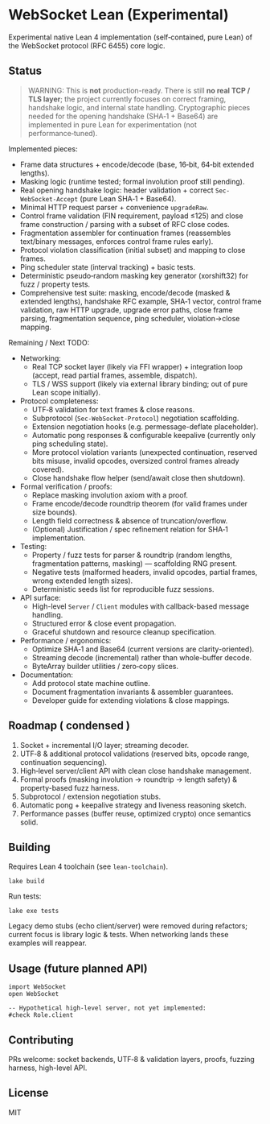 # WebSocket Lean (Experimental)

Experimental native Lean 4 implementation (self‑contained, pure Lean) of the WebSocket protocol (RFC 6455) core logic.

## Status

> WARNING: This is **not** production-ready. There is still **no real TCP / TLS layer**; the project currently focuses on correct framing, handshake logic, and internal state handling. Cryptographic pieces needed for the opening handshake (SHA‑1 + Base64) are implemented in pure Lean for experimentation (not performance‑tuned).

Implemented pieces:
* Frame data structures + encode/decode (base, 16‑bit, 64‑bit extended lengths).
* Masking logic (runtime tested; formal involution proof still pending).
* Real opening handshake logic: header validation + correct `Sec-WebSocket-Accept` (pure Lean SHA‑1 + Base64).
* Minimal HTTP request parser + convenience `upgradeRaw`.
* Control frame validation (FIN requirement, payload ≤125) and close frame construction / parsing with a subset of RFC close codes.
* Fragmentation assembler for continuation frames (reassembles text/binary messages, enforces control frame rules early).
* Protocol violation classification (initial subset) and mapping to close frames.
* Ping scheduler state (interval tracking) + basic tests.
* Deterministic pseudo‑random masking key generator (xorshift32) for fuzz / property tests.
* Comprehensive test suite: masking, encode/decode (masked & extended lengths), handshake RFC example, SHA‑1 vector, control frame validation, raw HTTP upgrade, upgrade error paths, close frame parsing, fragmentation sequence, ping scheduler, violation→close mapping.

Remaining / Next TODO:
* Networking:
	- Real TCP socket layer (likely via FFI wrapper) + integration loop (accept, read partial frames, assemble, dispatch).
	- TLS / WSS support (likely via external library binding; out of pure Lean scope initially).
* Protocol completeness:
	- UTF‑8 validation for text frames & close reasons.
	- Subprotocol (`Sec-WebSocket-Protocol`) negotiation scaffolding.
	- Extension negotiation hooks (e.g. permessage-deflate placeholder).
	- Automatic pong responses & configurable keepalive (currently only ping scheduling state).
	- More protocol violation variants (unexpected continuation, reserved bits misuse, invalid opcodes, oversized control frames already covered).
	- Close handshake flow helper (send/await close then shutdown).
* Formal verification / proofs:
	- Replace masking involution axiom with a proof.
	- Frame encode/decode roundtrip theorem (for valid frames under size bounds).
	- Length field correctness & absence of truncation/overflow.
	- (Optional) Justification / spec refinement relation for SHA‑1 implementation.
* Testing:
	- Property / fuzz tests for parser & roundtrip (random lengths, fragmentation patterns, masking) — scaffolding RNG present.
	- Negative tests (malformed headers, invalid opcodes, partial frames, wrong extended length sizes).
	- Deterministic seeds list for reproducible fuzz sessions.
* API surface:
	- High-level `Server` / `Client` modules with callback-based message handling.
	- Structured error & close event propagation.
	- Graceful shutdown and resource cleanup specification.
* Performance / ergonomics:
	- Optimize SHA‑1 and Base64 (current versions are clarity-oriented).
	- Streaming decode (incremental) rather than whole-buffer decode.
	- ByteArray builder utilities / zero‑copy slices.
* Documentation:
	- Add protocol state machine outline.
	- Document fragmentation invariants & assembler guarantees.
	- Developer guide for extending violations & close mappings.

## Roadmap ( condensed )
1. Socket + incremental I/O layer; streaming decoder.
2. UTF‑8 & additional protocol validations (reserved bits, opcode range, continuation sequencing).
3. High‑level server/client API with clean close handshake management.
4. Formal proofs (masking involution → roundtrip → length safety) & property-based fuzz harness.
5. Subprotocol / extension negotiation stubs.
6. Automatic pong + keepalive strategy and liveness reasoning sketch.
7. Performance passes (buffer reuse, optimized crypto) once semantics solid.

## Building
Requires Lean 4 toolchain (see `lean-toolchain`).

```
lake build
```

Run tests:
```
lake exe tests
```

Legacy demo stubs (echo client/server) were removed during refactors; current focus is library logic & tests. When networking lands these examples will reappear.

## Usage (future planned API)
```lean
import WebSocket
open WebSocket

-- Hypothetical high-level server, not yet implemented:
#check Role.client
```

## Contributing
PRs welcome: socket backends, UTF‑8 & validation layers, proofs, fuzzing harness, high-level API.

## License
MIT
